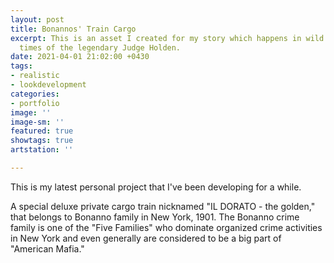 ```yaml
---
layout: post
title: Bonannos' Train Cargo
excerpt: This is an asset I created for my story which happens in wild west at the
  times of the legendary Judge Holden.
date: 2021-04-01 21:02:00 +0430
tags:
- realistic
- lookdevelopment
categories:
- portfolio
image: ''
image-sm: ''
featured: true
showtags: true
artstation: ''

---
```

This is my latest personal project that I've been developing for a while.

A special deluxe private cargo train nicknamed "IL DORATO - the golden,"  that belongs to Bonanno family in New York, 1901. The Bonanno crime family is one of the "Five Families" who dominate organized crime activities in New York and even generally are considered to be a big part of "American Mafia."